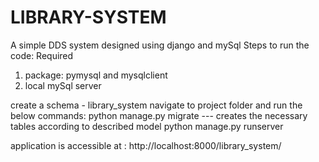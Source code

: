 # LIBRARY-SYSTEM

A simple DDS system designed using django and mySql
Steps to run the code:
Required
1. package: pymysql and mysqlclient
2. local mySql server


create a schema - library_system
navigate to project folder and run the below commands:
python manage.py migrate --- creates the necessary tables according to described model
python manage.py runserver

application is accessible at : http://localhost:8000/library_system/

